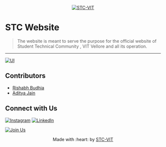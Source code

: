 <p align="center">
    <a href="https://stcvit.in/" target="_blank"><img src="https://github.com/STCVIT/STC-README/blob/master/gitbanner.png" title="STC-VIT" alt="STC-VIT"></a>
</p>
<h1> STC Website</h1>

> <Subtitle>
> The website is meant to serve the purpose for the official website of Student Technical Community , VIT Vellore and all its operation.

---
[![UI ](https://img.shields.io/badge/User%20Interface-Link%20to%20UI-orange?style=flat-square&logo=appveyor)](https://stcvit.in/)

## Contributors
* <a href="https://github.com/RishabhBudhia"> Rishabh Budhia </a>
* <a href="https://github.com/jaditya8109"> Aditya Jain </a>

## Connect with Us
[![Instagram](https://img.shields.io/badge/Instagram-E4405F?style=for-the-badge&logo=instagram&logoColor=white)](https://www.instagram.com/mstcvit/)
[![LinkedIn](https://img.shields.io/badge/LinkedIn-0077B5?style=for-the-badge&logo=linkedin&logoColor=white)](https://www.linkedin.com/company/micvitvellore/mycompany/)

[![Join Us](https://img.shields.io/badge/Join%20Us-STC-VIT)](https://stcvit.in/)

<p align="center">
	Made with :heart: by <a href="https://stcvit.in/">STC-VIT</a>
</p>
